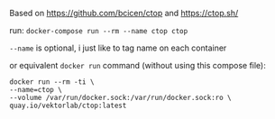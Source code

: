 Based on https://github.com/bcicen/ctop and https://ctop.sh/

run: `docker-compose run --rm --name ctop ctop`

`--name` is optional, i just like to tag name on each container

or equivalent `docker run` command (without using this compose file):

```
docker run --rm -ti \
--name=ctop \
--volume /var/run/docker.sock:/var/run/docker.sock:ro \
quay.io/vektorlab/ctop:latest
```